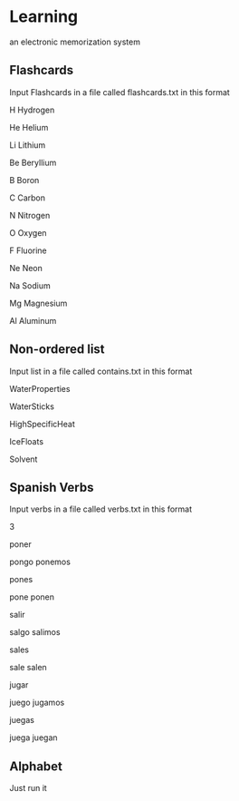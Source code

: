 # Learning
an electronic memorization system

## Flashcards

Input Flashcards in a file called flashcards.txt in this format

H Hydrogen

He Helium

Li Lithium

Be Beryllium

B Boron

C Carbon

N Nitrogen

O Oxygen

F Fluorine

Ne Neon

Na Sodium

Mg Magnesium

Al Aluminum

## Non-ordered list

Input list in a file called contains.txt in this format

WaterProperties

WaterSticks

HighSpecificHeat

IceFloats

Solvent

## Spanish Verbs

Input verbs in a file called verbs.txt in this format

3

poner

pongo ponemos

pones

pone ponen


salir

salgo salimos

sales

sale salen


jugar

juego jugamos

juegas

juega juegan


## Alphabet

Just run it
